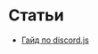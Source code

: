 # Статьи
- [Гайд по discord.js](./discord.js-guide/intro.html)

<script>
    document.querySelector('a[href=\'https://debug-pro-dev.github.io/articles/\']').parentElement.remove();
</script>
